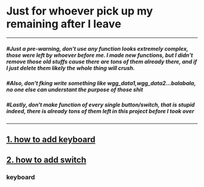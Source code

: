 # Just for whoever pick up my remaining after I leave

----

##### #Just a pre-warning, don't use any function looks extremely complex, those were left by whoever before me. I made new functions, but I didn't remove those old stuffs cause there are tons of them already there, and if I just delete them likely the whole thing will crush.

##### #Also, don't fking write something like wgg_data1,wgg_data2...balabala, no one else can understant the purpose of those shit

##### #Lastly, don't make function of every single button/switch, that is stupid indeed, there is already tons of them left in this project before I took over
----

## [1. how to add keyboard](#keyboard)
## [2. how to add switch](#switch)






















































### <a name='keyboard'>keyboard</a>
